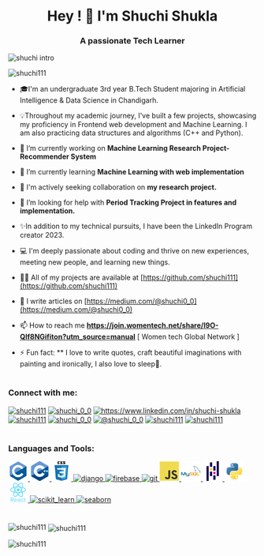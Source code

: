 
<h1 align="center">Hey ! 👋 I'm Shuchi Shukla </h1>
<h3 align="center">A passionate Tech Learner</h3>

![shuchi intro](https://github.com/shuchi111/shuchi111/assets/107612618/23ddbfe6-7a9a-4c4e-a26d-0870e31f081a)

<p align="left"> <img src="https://komarev.com/ghpvc/?username=shuchi111&label=Profile%20views&color=0e75b6&style=flat" alt="shuchi111" /> </p>

- 🎓I'm an undergraduate 3rd year B.Tech Student majoring in Artificial Intelligence & Data Science in Chandigarh.
- 💡Throughout my academic journey, I've built a few projects, showcasing my proficiency in Frontend web development and Machine Learning. I am also practicing data structures and algorithms (C++ and Python).

- 🔭 I’m currently working on **Machine Learning Research Project- Recommender System**
- 🌱 I’m currently learning **Machine Learning with web implementation**
- 👯 I'm actively seeking collaboration on **my research project.**
- 🤝 I’m looking for help with **Period Tracking Project in features and implementation.**
- ✨In addition to my technical pursuits, I have been the LinkedIn Program creator 2023.
- 💻 I'm deeply passionate about coding and thrive on new experiences, meeting new people, and learning new things. 

- 👨‍💻 All of my projects are available at [https://github.com/shuchi111](https://github.com/shuchi111)

- 📝 I write articles on [https://medium.com/@shuchi0_0](https://medium.com/@shuchi0_0)

- 📫 How to reach me **https://join.womentech.net/share/I9O-Qlf8NGifiton?utm_source=manual** [ Women tech Global Network ]

- ⚡ Fun fact: ** I love to write quotes, craft beautiful imaginations with painting and ironically, I also love to sleep🤣.



 #

<h3 align="left">Connect with me:</h3>
<p align="left">
<a href="https://codepen.io/shuchi111" target="blank"><img align="center" src="https://raw.githubusercontent.com/rahuldkjain/github-profile-readme-generator/master/src/images/icons/Social/codepen.svg" alt="shuchi111" height="30" width="40" /></a>
<a href="https://twitter.com/shuchi_0_0" target="blank"><img align="center" src="https://raw.githubusercontent.com/rahuldkjain/github-profile-readme-generator/master/src/images/icons/Social/twitter.svg" alt="shuchi_0_0" height="30" width="40" /></a>
<a href="https://linkedin.com/in/https://www.linkedin.com/in/shuchi-shukla" target="blank"><img align="center" src="https://raw.githubusercontent.com/rahuldkjain/github-profile-readme-generator/master/src/images/icons/Social/linked-in-alt.svg" alt="https://www.linkedin.com/in/shuchi-shukla" height="30" width="40" /></a>
<a href="https://kaggle.com/shuchi111" target="blank"><img align="center" src="https://raw.githubusercontent.com/rahuldkjain/github-profile-readme-generator/master/src/images/icons/Social/kaggle.svg" alt="shuchi111" height="30" width="40" /></a>
<a href="https://instagram.com/shuchi_0_0" target="blank"><img align="center" src="https://raw.githubusercontent.com/rahuldkjain/github-profile-readme-generator/master/src/images/icons/Social/instagram.svg" alt="shuchi_0_0" height="30" width="40" /></a>
<a href="https://medium.com/@shuchi_0_0" target="blank"><img align="center" src="https://raw.githubusercontent.com/rahuldkjain/github-profile-readme-generator/master/src/images/icons/Social/medium.svg" alt="@shuchi_0_0" height="30" width="40" /></a>
<a href="https://www.leetcode.com/shuchi111" target="blank"><img align="center" src="https://raw.githubusercontent.com/rahuldkjain/github-profile-readme-generator/master/src/images/icons/Social/leet-code.svg" alt="shuchi111" height="30" width="40" /></a>
<a href="https://auth.geeksforgeeks.org/user/shuchi111" target="blank"><img align="center" src="https://raw.githubusercontent.com/rahuldkjain/github-profile-readme-generator/master/src/images/icons/Social/geeks-for-geeks.svg" alt="shuchi111" height="30" width="40" /></a>
</p>

#
<h3 align="left">Languages and Tools:</h3>
<p align="left"> <a href="https://www.cprogramming.com/" target="_blank" rel="noreferrer"> <img src="https://raw.githubusercontent.com/devicons/devicon/master/icons/c/c-original.svg" alt="c" width="40" height="40"/> </a> <a href="https://www.w3schools.com/cpp/" target="_blank" rel="noreferrer"> <img src="https://raw.githubusercontent.com/devicons/devicon/master/icons/cplusplus/cplusplus-original.svg" alt="cplusplus" width="40" height="40"/> </a> <a href="https://www.w3schools.com/css/" target="_blank" rel="noreferrer"> <img src="https://raw.githubusercontent.com/devicons/devicon/master/icons/css3/css3-original-wordmark.svg" alt="css3" width="40" height="40"/> </a> <a href="https://www.djangoproject.com/" target="_blank" rel="noreferrer"> <img src="https://cdn.worldvectorlogo.com/logos/django.svg" alt="django" width="40" height="40"/> </a> <a href="https://firebase.google.com/" target="_blank" rel="noreferrer"> <img src="https://www.vectorlogo.zone/logos/firebase/firebase-icon.svg" alt="firebase" width="40" height="40"/> </a> <a href="https://git-scm.com/" target="_blank" rel="noreferrer"> <img src="https://www.vectorlogo.zone/logos/git-scm/git-scm-icon.svg" alt="git" width="40" height="40"/> </a> <a href="https://developer.mozilla.org/en-US/docs/Web/JavaScript" target="_blank" rel="noreferrer"> <img src="https://raw.githubusercontent.com/devicons/devicon/master/icons/javascript/javascript-original.svg" alt="javascript" width="40" height="40"/> </a> <a href="https://www.mysql.com/" target="_blank" rel="noreferrer"> <img src="https://raw.githubusercontent.com/devicons/devicon/master/icons/mysql/mysql-original-wordmark.svg" alt="mysql" width="40" height="40"/> </a> <a href="https://pandas.pydata.org/" target="_blank" rel="noreferrer"> <img src="https://raw.githubusercontent.com/devicons/devicon/2ae2a900d2f041da66e950e4d48052658d850630/icons/pandas/pandas-original.svg" alt="pandas" width="40" height="40"/> </a> <a href="https://www.python.org" target="_blank" rel="noreferrer"> <img src="https://raw.githubusercontent.com/devicons/devicon/master/icons/python/python-original.svg" alt="python" width="40" height="40"/> </a> <a href="https://reactjs.org/" target="_blank" rel="noreferrer"> <img src="https://raw.githubusercontent.com/devicons/devicon/master/icons/react/react-original-wordmark.svg" alt="react" width="40" height="40"/> </a> <a href="https://scikit-learn.org/" target="_blank" rel="noreferrer"> <img src="https://upload.wikimedia.org/wikipedia/commons/0/05/Scikit_learn_logo_small.svg" alt="scikit_learn" width="40" height="40"/> </a> <a href="https://seaborn.pydata.org/" target="_blank" rel="noreferrer"> <img src="https://seaborn.pydata.org/_images/logo-mark-lightbg.svg" alt="seaborn" width="40" height="40"/> </a> </p>

#
<p><img align="left" src="https://github-readme-stats.vercel.app/api/top-langs?username=shuchi111&show_icons=true&locale=en&layout=compact" alt="shuchi111" /></p>

<p>&nbsp;<img align="center" src="https://github-readme-stats.vercel.app/api?username=shuchi111&show_icons=true&locale=en" alt="shuchi111" /></p>

<p><img align="center" src="https://github-readme-streak-stats.herokuapp.com/?user=shuchi111&" alt="shuchi111" /></p>

